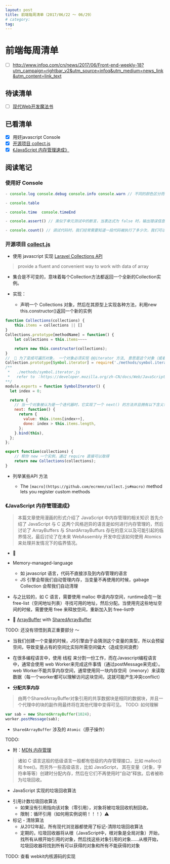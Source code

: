 ```yaml
---
layout: post
title: 前端每周清单（2017/06/22 ～ 06/29）
# category: 
tag: 
--- 
```


# 前端每周清单


- [ ] http://www.infoq.com/cn/news/2017/06/Front-end-weekly-18?utm_campaign=rightbar_v2&utm_source=infoq&utm_medium=news_link&utm_content=link_text

## 待读清单

- [ ] [现代Web开发魔法书](https://github.com/dexteryy/spellbook-of-modern-webdev)


## 已看清单

- [x] 用好javascript Console
- [x] [开源项目 collect.js](https://github.com/ecrmnn/collect.js/)
- [x] [《JavaScript 内存管理速成》](https://hacks.mozilla.org/2017/06/a-crash-course-in-memory-management/)

## 阅读笔记

### 使用好 Console

```javascript
- console.log console.debug console.info console.warn // 不同的颜色区分而已

- console.table 

- console.time  console.timeEnd

- console.assert() // 类似于单元测试中的断言，当表达式为 false 时，输出错误信息

- console.count() // 调试代码时，我们经常需要知道一段代码被执行了多少次，我们可以使用 console.count() 来方便的达到我们的目的。
```


### 开源项目 [collect.js](https://github.com/ecrmnn/collect.js/)

* 使用 javascript 实现 [Laravel Collections API](https://laravel.com/docs/5.4/collections)

> provide a fluent and convenient way to work with data of array

* 集合是不可变的，意味着每个Collection方法都返回一个全新的Collection实例。

* 实现：

    - 声明一个 Collections 对象，然后在其原型上实现各种方法，利用new this.constructor()返回一个新的实例

```javascript
function Collections(collections) {
    this.items = collections || []
}
Collections.prototype[methodName] = function() {
    let collections = this.items~~~~

    return new this.constructor(collections);
}
//  📒 为了变成可遍历对象， 一个对象必须实现 @@iterator 方法, 意思是这个对象（或者它原型链prototype chain上的某个对象）必须有一个名字是 Symbol.iterator 的属性
Collection.prototype[Symbol.iterator] = require('./methods/symbol.iterator');
/**
 *   ./methods/symbol.iterator.js 
 *   refer to ：https://developer.mozilla.org/zh-CN/docs/Web/JavaScript/Reference/Iteration_protocols
**/
module.exports = function SymbolIterator() {
  let index = 0;

  return {
    // 当一个对象被认为是一个迭代器时，它实现了一个 next() 的方法并且拥有以下含义: done && value
    next: function() {
      return {
        value: this.items[index++],
        done: index > this.items.length,
      };
    }.bind(this),
  };
};

export function(collections) {
    // 帮你 new 一个实例，通过 require 直接可以取得
    return new Collections(collections);
}

```

* 列举某些API 方法

    - The `[macro](https://github.com/ecrmnn/collect.js#macro)` method lets you register custom methods




### 《JavaScript 内存管理速成》

> 本篇文章使用漫画的形式介绍了 JavaScript 中内存管理的相关知识
> 首先介绍了 JavaScript 与 C 这两个风格迥异的语言是如何进行内存管理的，然后讨论了 ArrayBuffers 与 ShardArrayBuffurs 存在的意义以及可能引起的临界情况，最后讨论了在未来 WebAssembly 开发中应该如何使用 Atomics 来处理并发情况下的临界情况。

* 📒 

* Memory-managed-language
    - 如 javascript 语言，代码不直接涉及到内存管理的语言
    - JS 引擎会帮我们自动管理内存，当变量不再使用的时候，gabage Collection 会帮我们自动清理

* 与之比较的，如 C 语言，需要使用 malloc 申请内存空间，runtime会在一张free-list（空闲地址列表）寻找可用的地址，然后分配。当使用完这些地址空间的时候，需要使用 free 来释放空间，重新加入到 free-list中

* 📒 [ArrayBuffer](https://developer.mozilla.org/en-US/docs/Web/JavaScript/Reference/Global_Objects/ArrayBuffer) with  [SharedArrayBuffer](https://developer.mozilla.org/en-US/docs/Web/JavaScript/Reference/Global_Objects/SharedArrayBuffer)

TODO: 还没有领悟到真正重要部分 ～

* 当我们创建一个变量的时候，JS引擎由于会猜测这个变量的类型，所以会预留空间，导致变量占有的空间比实际所需空间偏大（造成空间浪费）

* 在很多编程语言中，使用 线程 来分割一份工作，而在Javascript编程语言中，通常会使用 web Worker来完成这件事情（通过postMessage来完成）。web Worker不能共享内存空间，通常使用同一块内存空间（menory）来读取数据（每一个worker都可以理解访问这块空间，这就可能产生冲突conflict）


* **分配共享内存**

> 由两个SharedArrayBuffer对象引用的共享数据块是相同的数据块，并且一个代理中的块的副作用最终将在其他代理中变得可见。 
TODO: 如何理解 

```javascript
var sab = new SharedArrayBuffer(1024);
worker.postMessage(sab);
```

* `SharedArrayBuffer` 涉及的 `Atomic`（原子操作）

TODO:

* 附：[MDN 内存管理](https://developer.mozilla.org/zh-CN/docs/Web/JavaScript/Memory_Management)

> 诸如 C 语言这般的低级语言一般都有低级的内存管理接口，比如 malloc() 和 free()。而另外一些高级语言，比如 JavaScript， 其在变量（对象，字符串等等）创建时分配内存，然后在它们不再使用时“自动”释放。后者被称为垃圾回收。

* JavaScript 实现的垃圾回收算法

 - 引用计数垃圾回收算法
    - 如果没有引用指向该对象（零引用），对象将被垃圾回收机制回收。
    - 限制：循环引用（如何用实例说明！！！）⚠️
 - 标记 - 清除算法
    - 从2012年起，所有现代浏览器都使用了标记-清除垃圾回收算法
    - 定期的，垃圾回收器将从根（JavaScript中，根对象是全局对象）开始，找所有从根开始引用的对象，然后找这些对象引用的对象……从根开始，垃圾回收器将找到所有可以获得的对象和所有不能获得的对象

TODO: 查看 webkit内核源码的实现


